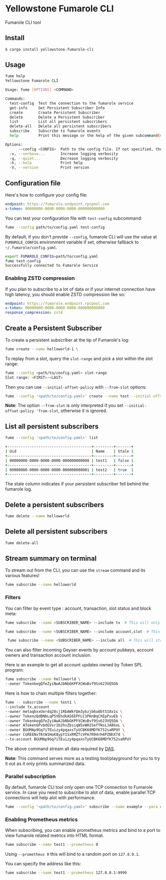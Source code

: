 
# Yellowstone Fumarole CLI

Fumarole CLI tool

## Install

```sh
$ cargo install yellowstone-fumarole-cli
```

## Usage

```sh
fume help
Yellowstone Fumarole CLI

Usage: fume [OPTIONS] <COMMAND>

Commands:
  test-config  Test the connection to the fumarole service
  get-info     Get Persistent Subscriber Info
  create       Create Persistent Subscriber
  delete       Delete a Persistent Subscriber
  list         List all persistent subscribers
  delete-all   Delete all persistent subscribers
  subscribe    Subscribe to fumarole events
  help         Print this message or the help of the given subcommand(s)

Options:
      --config <CONFIG>  Path to the config file. If not specified, the default config file will be used. The default config file is ~/.fumarole/config.yaml. You can also set the FUMAROLE_CONFIG environment variable to specify the config file. If the config file is not found, the program will exit with an error
  -v, --verbose...       Increase logging verbosity
  -q, --quiet...         Decrease logging verbosity
  -h, --help             Print help
  -V, --version          Print version
```


## Configuration file

Here's how to configure your config file:

```yaml
endpoint: https://fumarole.endpoint.rpcpool.com
x-token: 00000000-0000-0000-0000-000000000000
```

You can test your configuration file with `test-config` subcommand:

```sh
fume --config path/to/config.yaml test-config
```

By default, if you don't provide `--config`, fumarole CLI will use the value at `FUMAROLE_CONFIG` environment variable if set, 
otherwise fallback to `~/.fumarole/config.yaml`.

```sh
export FUMAROLE_CONFIG=path/to/config.yaml
fume test-config
Successfully connected to Fumarole Service
```

### Enabling ZSTD compression

If you plan to subscribe to a lot of data or if your internet connection have high latency,
you should enable ZSTD compression like so:

```yaml
endpoint: https://fumarole.endpoint.rpcpool.com
x-token: 00000000-0000-0000-0000-000000000000
response_compression: zstd
```

## Create a Persistent Subscriber

To create a persistent subscriber at the tip of Fumarole's log:

```sh
fume create --name helloworld-1 \
```


To replay from a slot, query the `slot-range` and pick a slot within the slot range:

```sh
fume --config <path/to/config.yaml> slot-range
Slot range: <FIRST>-<LAST>
```

Then you can use `--initial-offset-policy` with `--from-slot` options:

```sh
fume --config '<path/to/config.yaml>' create --name test --initial-offset-policy 'from-slot' --from-slot '<YOUR SLOT>'
```

**Note**: The option `--from-slot` is only interpreted if you set `--initial-offset-policy 'from-slot`, otherwise it is ignored.


## List all persistent subscribers

```sh
fume --config '<path/to/config.yaml>' list

+--------------------------------------+---------+-------+
| Uid                                  | Name    | Stale |
+--------------------------------------+---------+-------+
| 00000000-0000-0000-0000-000000000000 | test1   | false |
+--------------------------------------+---------+-------+
| 00000000-0000-0000-0000-000000000001 | test2   | true  |
+--------------------------------------+---------+-------+
```

The stale column indicates if your persistent subscriber fell behind the fumarole log.

## Delete a persistent subscribers

```sh
fume delete --name helloworld
```

## Delete all persistent subscribers

```sh
fume delete-all
```

## Stream summary on terminal

To stream out from the CLI, you can use the `stream` command and its various features!

```sh
fume subscribe --name helloworld
```

### Filters

You can filter by event type : account, transaction, slot status and block meta:

```sh
fume subscribe --name <SUBSCRIBER_NAME> --include tx  # This will only stream out transaction
```

```sh
fume subscribe --name <SUBSCRIBER_NAME> --include account,slot  # This will only stream out account update and slot status
```

```sh
 fume subscribe --name <SUBSCRIBER_NAME> --include all  # This will stream everything : account update, transactions, slot status and block meta update.
```

You can also filter incoming Geyser events by account pubkeys, account owners and transaction account inclusion.

Here is an example to get all account updates owned by Token SPL program:

```sh
fume subscribe --name helloworld \
--owner TokenkegQfeZyiNwAJbNbGKPFXCWuBvf9Ss623VQ5DA
```

Here is how to chain multiple filters together:
 
```sh
fume -- subscribe --name test1 \
--include tx,account
--owner metaqbxxUerdq28cj1RbAWkYQm3ybzjb6a8bt518x1s \
--owner TokenzQdBNbLqP5VEhdkAS6EPFLC1PHnBqCXEpPxuEb \
--owner TokenkegQfeZyiNwAJbNbGKPFXCWuBvf9Ss623VQ5DA \
--owner ATokenGPvbdGVxr1b2hvZbsiqW5xWH25efTNsLJA8knL \
--owner BGUMAp9Gq7iTEuizy4pqaxsTyUCBK68MDfK752saRPUY \
--owner CoREENxT6tW1HoK8ypY1SxRMZTcVPm7R94rH4PZNhX7d \
--tx-account BGUMAp9Gq7iTEuizy4pqaxsTyUCBK68MDfK752saRPUY
```

The above command stream all data required by [DAS](https://github.com/rpcpool/digital-asset-validator-plugin).

**Note**: This command serves more as a testing tool/playground for you to try it out as it only prints summarized data.

### Parallel subscription

By default, fumarole CLI tool only open one TCP connection to Fumarole service.
In case you need to subscribe to alot of data, enable parallel TCP connections will help alot with performance.

```sh
fume --config '<path/to/config.yaml>' subscribe --name example --para 4
```

### Enabling Prometheus metrics

When subscribing, you can enable prometheus metrics and bind to a port to view fumarole related metrics into HTML format.

```sh
fume subscribe --name test1 --prometheus 0
```

Using `--prometheus 0` this will bind to a random port on `127.0.0.1`.

You can specify the address like this:

```sh
fume subscribe --name test1 --prometheus 127.0.0.1:9999
```